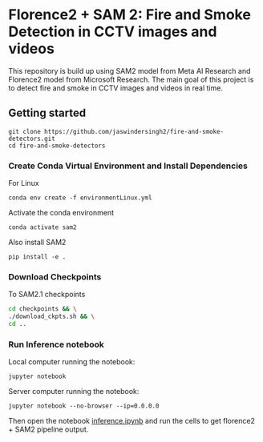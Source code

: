 # Florence2 + SAM 2: Fire and Smoke Detection in CCTV images and videos

This repository is build up using SAM2 model from Meta AI Research and Florence2 model from Microsoft Research. The main goal of this project is to detect fire and smoke in CCTV images and videos in real time.

## Getting started
```
git clone https://github.com/jaswindersingh2/fire-and-smoke-detectors.git
cd fire-and-smoke-detectors
```

### Create Conda Virtual Environment and Install Dependencies

For Linux
```
conda env create -f environmentLinux.yml
```

Activate the conda environment
```
conda activate sam2
```

Also install SAM2
```
pip install -e .
```

### Download Checkpoints

To SAM2.1 checkpoints

```bash
cd checkpoints && \
./download_ckpts.sh && \
cd ..
```

### Run Inference notebook

Local computer running the notebook:

```
jupyter notebook
```

Server computer running the notebook:

```
jupyter notebook --no-browser --ip=0.0.0.0
```

Then open the notebook [inference.ipynb](inference.ipynb) and run the cells to get florence2 + SAM2 pipeline output.